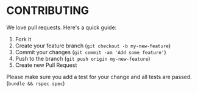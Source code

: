# CONTRIBUTING

We love pull requests. Here's a quick guide:

1. Fork it
2. Create your feature branch (`git checkout -b my-new-feature`)
3. Commit your changes (`git commit -am 'Add some feature'`)
4. Push to the branch (`git push origin my-new-feature`)
5. Create new Pull Request

Please make sure you add a test for your change and all tests are passed.
(`bundle && rspec spec`)
